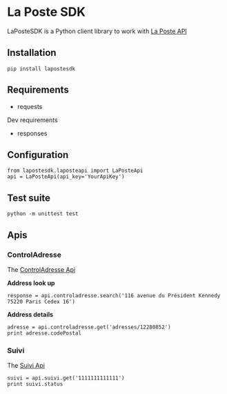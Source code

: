 # La Poste SDK

LaPosteSDK is a Python client library to work with [La Poste API](https://developer.laposte.fr/products)

## Installation

    pip install lapostesdk

## Requirements

 - requests

Dev requirements

 - responses

## Configuration

    from lapostesdk.laposteapi import LaPosteApi
    api = LaPosteApi(api_key='YourApiKey')

## Test suite

    python -m unittest test

## Apis

### ControlAdresse

The [ControlAdresse Api](https://developer.laposte.fr/products/controladresse/latest)

**Address look up**

    response = api.controladresse.search('116 avenue du Président Kennedy 75220 Paris Cedex 16')

**Address details**

    adresse = api.controladresse.get('adresses/12280852')
    print adresse.codePostal

### Suivi

The [Suivi Api](https://developer.laposte.fr/products/suivi/latest)

    suivi = api.suivi.get('1111111111111')
    print suivi.status

